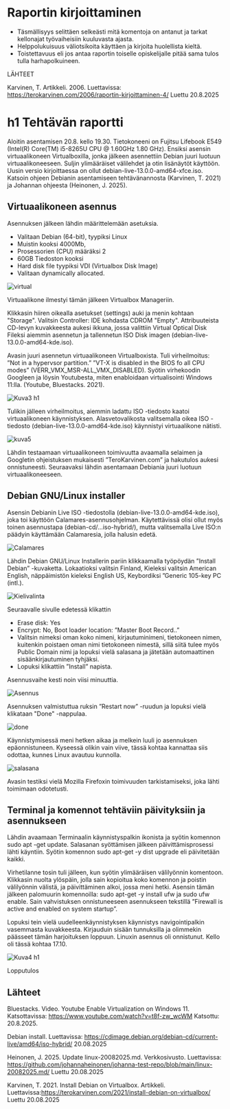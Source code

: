# Raportin kirjoittaminen

- Täsmällisyys selittäen selkeästi mitä komentoja on antanut ja tarkat kellonajat työvaiheisiin kuuluvasta ajasta.
- Helppolukuisuus väliotsikoita käyttäen ja kirjoita huolellista kieltä.
- Toistettavuus eli jos antaa raportin toiselle opiskelijalle pitää sama tulos tulla harhapolkuineen.

LÄHTEET   

Karvinen, T. Artikkeli. 2006. Luettavissa: https://terokarvinen.com/2006/raportin-kirjoittaminen-4/ Luettu 20.8.2025

# h1 Tehtävän raportti
Aloitin asentamisen 20.8. kello 19.30. Tietokoneeni on Fujitsu Lifebook E549 (Intel(R) Core(TM) i5-8265U CPU @ 1.60GHz  1.80 GHz). 
Ensiksi asensin virtuaalikoneen Virtualboxilla, jonka jälkeen asennettiin Debian juuri luotuun virtuaalikoneeseen. Suljin ylimääräiset välilehdet ja otin lisänäytöt käyttöön. 
Uusin versio kirjoittaessa on ollut debian-live-13.0.0-amd64-xfce.iso.
Katsoin ohjeen Debianin asentamiseen tehtävänannosta (Karvinen, T. 2021) ja Johannan ohjeesta (Heinonen, J. 2025).

## Virtuaalikoneen asennus
Asennuksen jälkeen lähdin määrittelemään asetuksia. 

* Valitaan Debian (64-bit), tyypiksi Linux
* Muistin kooksi 4000Mb, 
* Prosessorien (CPU) määräksi 2
* 60GB Tiedoston kooksi
* Hard disk file tyypiksi VDI (Virtualbox Disk Image) 
* Valitaan dynamically allocated.

![virtual](kuvat/virtual.png)

Virtuaalikone ilmestyi tämän jälkeen Virtualbox Manageriin.

Klikkasin hiiren oikealla asetukset (settings) auki ja menin kohtaan "Storage". Valitsin Controller: IDE kohdasta CDROM "Empty". Attribuuteista CD-levyn kuvakkeesta aukesi ikkuna, jossa valittiin Virtual Optical Disk Fileksi aiemmin asennetun ja tallennetun ISO Disk imagen (debian-live-13.0.0-amd64-kde.iso).

Avasin juuri asennetun virtuaalikoneen Virtualboxista. Tuli virheilmoitus: ”Not in a hypervsor partition.” ”VT-X is disabled in the BIOS fo all CPU modes” (VERR_VMX_MSR-ALL_VMX_DISABLED).
Syötin virhekoodin Googleen ja löysin Youtubesta, miten enabloidaan virtualisointi Windows 11:lla. (Youtube, Bluestacks. 2021). 

![Kuva3 h1](https://github.com/user-attachments/assets/30db276e-0f68-43c9-9c36-e1605d673f89)

Tulikin jälleen virheilmoitus, aiemmin ladattu ISO -tiedosto kaatoi virtuaalikoneen käynnistyksen. Alasvetovalikosta valitsemalla oikea ISO -tiedosto (debian-live-13.0.0-amd64-kde.iso) käynnistyi virtuaalikone nätisti.

![kuva5](kuvat/kuva5.png)

Lähdin testaamaan virtuaalikoneen toimivuutta avaamalla selaimen ja Googletin ohjeistuksen mukaisesti ”TeroKarvinen.com” ja hakutulos aukesi onnistuneesti. Seuraavaksi lähdin asentamaan Debiania juuri luotuun virtuaalikoneeseen.

## Debian GNU/Linux installer
Asensin Debianin Live ISO -tiedostolla (debian-live-13.0.0-amd64-kde.iso), joka toi käyttöön Calamares-asennusohjelman. Käytettävissä olisi ollut myös toinen asennustapa (debian-cd/...iso-hybrid/), mutta valitsemalla Live ISO:n päädyin käyttämään Calamaresia, jolla halusin edetä. 

![Calamares](kuvat/Calamares.png)

Lähdin Debian GNU/Linux Installerin pariin klikkaamalla työpöydän ”Install Debian” -kuvaketta. Lokaatioksi valitsin Finland, Kieleksi valitsin American English, näppäimistön kieleksi English US, Keybordiksi ”Generic 105-key PC (intl.).

![Kielivalinta](kuvat/Kielivalinta.png)

Seuraavalle sivulle edetessä klikattin 
* Erase disk: Yes
* Encrypt: No, Boot loader location: ”Master Boot Record..”
* Valitsin nimeksi oman koko nimeni, kirjautuminimeni, tietokoneen nimen, kuitenkin poistaen oman nimi tietokoneen nimestä, sillä siitä tulee myös Public Domain nimi ja lopuksi vielä salasana ja jätetään automaattinen sisäänkirjautuminen tyhjäksi.
* Lopuksi klikattiin ”Install” napista.

Asennusvaihe kesti noin viisi minuuttia. 

![Asennus](kuvat/Asennus.png)

Asennuksen valmistuttua ruksin ”Restart now” -ruudun ja lopuksi vielä klikataan "Done" -nappulaa.

![done](kuvat/done.png)

Käynnistymisessä meni hetken aikaa ja melkein luuli jo asennuksen epäonnistuneen. Kyseessä olikin vain viive, tässä kohtaa kannattaa siis odottaa, kunnes Linux avautuu kunnolla. 

![salasana](kuvat/salasana.png)

Avasin testiksi vielä Mozilla Firefoxin toimivuuden tarkistamiseksi, joka lähti toimimaan odotetusti.

## Terminal ja komennot tehtäviin päivityksiin ja asennukseen
Lähdin avaamaan Terminaalin käynnistyspalkin ikonista ja syötin komennon sudo apt -get update. Salasanan syöttämisen jälkeen päivittämisprosessi lähti käyntiin. 
Syötin komennon sudo apt-get -y dist upgrade eli päivitetään kaikki. 

Virhetilanne tosin tuli jälleen, kun syötin ylimääräisen välilyönnin komentoon. Klikkasin nuolta ylöspäin, jolla sain kopioitua koko komennon ja poistin välilyönnin välistä, ja päivittäminen alkoi, jossa meni hetki. 
Asensin tämän jälkeen palomuurin komennoilla: sudo apt-get -y install ufw ja sudo ufw enable. Sain vahvistuksen onnistuneeseen asennukseen tekstillä ”Firewall is active and enabled on system startup”. 

Lopuksi tein vielä uudelleenkäynnistyksen käynnistys navigointipalkin vasemmasta kuvakkeesta. Kirjauduin sisään tunnuksilla ja olimmekin päässeet tämän harjoituksen loppuun. Linuxin asennus oli onnistunut. Kello oli tässä kohtaa 17.10. 

![Kuva4 h1](https://github.com/user-attachments/assets/4ac4e746-42a5-48a2-9f1a-9002af51043a)

Lopputulos

## Lähteet 
Bluestacks. Video. Youtube Enable Virtualization on Windows 11.
Katsottavissa: https://www.youtube.com/watch?v=t8f-zw_wcWM Katsottu: 20.8.2025.  

Debian install. Luettavissa: https://cdimage.debian.org/debian-cd/current-live/amd64/iso-hybrid/ 20.08.2025  

Heinonen, J. 2025. Update linux-20082025.md. Verkkosivusto. Luettavissa: https://github.com/johannaheinonen/johanna-test-repo/blob/main/linux-20082025.md/ Luettu 20.08.2025  

Karvinen, T. 2021. Install Debian on Virtualbox. Artikkeli. Luettavissa:https://terokarvinen.com/2021/install-debian-on-virtualbox/ Luettu 20.08.2025  



